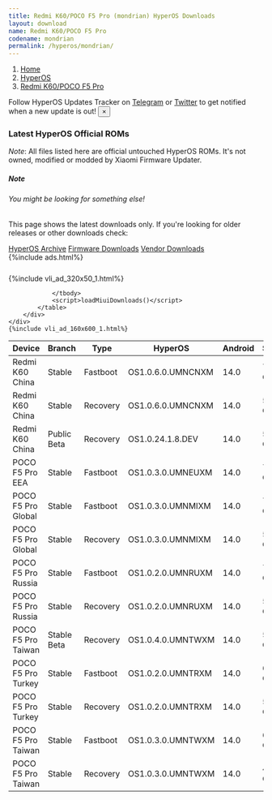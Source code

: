 ```yaml
---
title: Redmi K60/POCO F5 Pro (mondrian) HyperOS Downloads
layout: download
name: Redmi K60/POCO F5 Pro
codename: mondrian
permalink: /hyperos/mondrian/
---
```

<nav aria-label="breadcrumb">
    <ol class="breadcrumb">
        <li class="breadcrumb-item"><a href="/">Home</a></li>
        <li class="breadcrumb-item"><a href="/hyperos/">HyperOS</a></li>
        <li class="breadcrumb-item active" aria-current="page"><a href="/hyperos/mondrian/">Redmi K60/POCO F5 Pro</a></li>
    </ol>
</nav>
<div class="alert alert-primary alert-dismissible fade show" role="alert">
    Follow HyperOS Updates Tracker on <a href="https://t.me/MIUIUpdatesTracker" class="alert-link">Telegram</a>
     or <a href="https://twitter.com/MiFwUpdater" class="alert-link">Twitter</a> to get notified when a new update is out!
    <button type="button" class="close" data-dismiss="alert" aria-label="Close">
        <span aria-hidden="true">&times;</span>
    </button>
</div>

### Latest HyperOS Official ROMs
*Note*: All files listed here are official untouched HyperOS ROMs. It's not owned, modified or modded by Xiaomi Firmware Updater.
<div class="card">
  <div class="card-body">
    <h5 class="card-title">Note</h5>
    <h6 class="card-subtitle mb-2 text-muted">You might be looking for something else!</h6>
    <p class="card-text">This page shows the latest downloads only.
     If you're looking for older releases or other downloads check:</p>
    <a href="/archive/hyperos/mondrian/" class="card-link">HyperOS Archive</a>
    <a href="/firmware/mondrian/" class="card-link">Firmware Downloads</a>
    <a href="/vendor/mondrian/" class="card-link">Vendor Downloads</a>
  </div>
</div>
{%include ads.html%}
<div class="row justify-content-center">
    <div class="col-10">
        <div class="table-responsive-md" style="margin-top: 25px;">
            {%include vli_ad_320x50_1.html%}
            <table id="miui" class="display dt-responsive nowrap compact table table-striped table-hover table-sm">
                <thead class="thead-dark">
                    <tr>
                        <th data-ref="device">Device</th>
                        <th data-ref="branch">Branch</th>
                        <th data-ref="type">Type</th>
                        <th data-ref="miui">HyperOS</th>
                        <th data-ref="android">Android</th>
                        <th data-ref="size">Size</th>
                        <th data-ref="size">Date</th>
                        <th data-ref="link">Link</th>
                    </tr>
                </thead>
                <tbody>
                <tr><td>Redmi K60 China</td><td>Stable</td><td>Fastboot</td><td>OS1.0.6.0.UMNCNXM</td><td>14.0</td><td>7.6 GB</td><td>2024-03-04</td><td><a href="/hyperos/mondrian/stable/OS1.0.6.0.UMNCNXM/">Download</a></td></tr>
<tr><td>Redmi K60 China</td><td>Stable</td><td>Recovery</td><td>OS1.0.6.0.UMNCNXM</td><td>14.0</td><td>5.8 GB</td><td>2024-02-18</td><td><a href="/hyperos/mondrian/stable/OS1.0.6.0.UMNCNXM/">Download</a></td></tr>
<tr><td>Redmi K60 China</td><td>Public Beta</td><td>Recovery</td><td>OS1.0.24.1.8.DEV</td><td>14.0</td><td>5.8 GB</td><td>2024-01-12</td><td><a href="/hyperos/mondrian/public beta/OS1.0.24.1.8.DEV/">Download</a></td></tr>
<tr><td>POCO F5 Pro EEA</td><td>Stable</td><td>Fastboot</td><td>OS1.0.3.0.UMNEUXM</td><td>14.0</td><td>7.3 GB</td><td>2024-01-24</td><td><a href="/hyperos/mondrian/stable/OS1.0.3.0.UMNEUXM/">Download</a></td></tr>
<tr><td>POCO F5 Pro Global</td><td>Stable</td><td>Fastboot</td><td>OS1.0.3.0.UMNMIXM</td><td>14.0</td><td>7.8 GB</td><td>2024-03-01</td><td><a href="/hyperos/mondrian/stable/OS1.0.3.0.UMNMIXM/">Download</a></td></tr>
<tr><td>POCO F5 Pro Global</td><td>Stable</td><td>Recovery</td><td>OS1.0.3.0.UMNMIXM</td><td>14.0</td><td>5.0 GB</td><td>2024-02-20</td><td><a href="/hyperos/mondrian/stable/OS1.0.3.0.UMNMIXM/">Download</a></td></tr>
<tr><td>POCO F5 Pro Russia</td><td>Stable</td><td>Fastboot</td><td>OS1.0.2.0.UMNRUXM</td><td>14.0</td><td>7.6 GB</td><td>2024-02-02</td><td><a href="/hyperos/mondrian/stable/OS1.0.2.0.UMNRUXM/">Download</a></td></tr>
<tr><td>POCO F5 Pro Russia</td><td>Stable</td><td>Recovery</td><td>OS1.0.2.0.UMNRUXM</td><td>14.0</td><td>5.2 GB</td><td>2024-01-25</td><td><a href="/hyperos/mondrian/stable/OS1.0.2.0.UMNRUXM/">Download</a></td></tr>
<tr><td>POCO F5 Pro Taiwan</td><td>Stable Beta</td><td>Recovery</td><td>OS1.0.4.0.UMNTWXM</td><td>14.0</td><td>5.0 GB</td><td>2024-03-26</td><td><a href="/hyperos/mondrian/stable beta/OS1.0.4.0.UMNTWXM/">Download</a></td></tr>
<tr><td>POCO F5 Pro Turkey</td><td>Stable</td><td>Fastboot</td><td>OS1.0.2.0.UMNTRXM</td><td>14.0</td><td>6.8 GB</td><td>2024-02-02</td><td><a href="/hyperos/mondrian/stable/OS1.0.2.0.UMNTRXM/">Download</a></td></tr>
<tr><td>POCO F5 Pro Turkey</td><td>Stable</td><td>Recovery</td><td>OS1.0.2.0.UMNTRXM</td><td>14.0</td><td>5.0 GB</td><td>2024-01-25</td><td><a href="/hyperos/mondrian/stable/OS1.0.2.0.UMNTRXM/">Download</a></td></tr>
<tr><td>POCO F5 Pro Taiwan</td><td>Stable</td><td>Fastboot</td><td>OS1.0.3.0.UMNTWXM</td><td>14.0</td><td>6.6 GB</td><td>2024-01-29</td><td><a href="/hyperos/mondrian/stable/OS1.0.3.0.UMNTWXM/">Download</a></td></tr>
<tr><td>POCO F5 Pro Taiwan</td><td>Stable</td><td>Recovery</td><td>OS1.0.3.0.UMNTWXM</td><td>14.0</td><td>4.9 GB</td><td>2024-01-17</td><td><a href="/hyperos/mondrian/stable/OS1.0.3.0.UMNTWXM/">Download</a></td></tr>

                </tbody>
                <script>loadMiuiDownloads()</script>
            </table>
        </div>
    </div>
    {%include vli_ad_160x600_1.html%}
</div>
